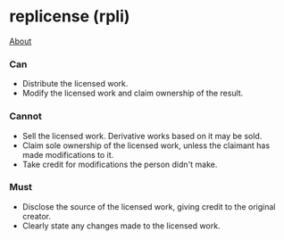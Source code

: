 # replicense (rpli)

[About](https://github.com/JuxGD/replicense)

### Can

- Distribute the licensed work.
- Modify the licensed work and claim ownership of the result.

### Cannot

- Sell the licensed work. Derivative works based on it may be sold.
- Claim sole ownership of the licensed work, unless the claimant has made modifications to it.
- Take credit for modifications the person didn't make.

### Must

- Disclose the source of the licensed work, giving credit to the original creator.
- Clearly state any changes made to the licensed work.
